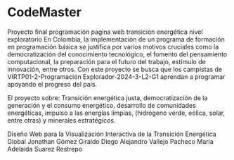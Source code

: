 # CodeMaster
Proyecto final programación pagina web transición energética nivel exploratorio
En Colombia, la implementación de un programa de formación en programación básica se justifica por varios motivos cruciales como la democratización del conocimiento tecnológico, el fomento del pensamiento computacional, la preparación para el futuro del trabajo, estímulo de innovación, entre otros. Con este proyecto se busca que los campistas de VIRTP01-2-Programación Explorador-2024-3-L2-G1 aprendan a programar apoyando el progreso del país. 

El proyecto sobre:
Transición energética justa, democratización de la generación y el consumo energético, desarrollo de comunidades energéticas, impulso a las energías limpias, (hidrógeno verde, eólica, solar, entre otras) y minerales estratégicos.

Diseño Web para la Visualización Interactiva de la Transición Energética Global
Jonathan Gómez Giraldo 
Diego Alejandro Vallejo Pacheco
María Adelaida Suarez Restrepo
